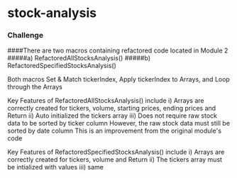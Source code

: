 # stock-analysis
### Challenge
####There are two macros containing refactored code located in Module 2
  #####a) RefactoredAllStocksAnalysis()
  #####b) RefactoredSpecifiedStocksAnalysis()
  
Both macros Set & Match tickerIndex, Apply tickerIndex to Arrays, and Loop through the Arrays 

Key Features of RefactoredAllStocksAnalysis() include
   i) Arrays are correctly created for tickers, volume, starting prices, ending prices and Return
  ii) Auto initialized the tickers array 
 iii) Does not require raw stock data to be sorted by ticker column
      However, the raw stock data must still be sorted by date column
      This is an improvement from the original module's code 
       
Key Features of RefactoredSpecifiedStocksAnalysis() include
   i) Arrays are correctly created for tickers, volume and Return
  ii) The tickers array must be intialized with values 
 iii) same 
